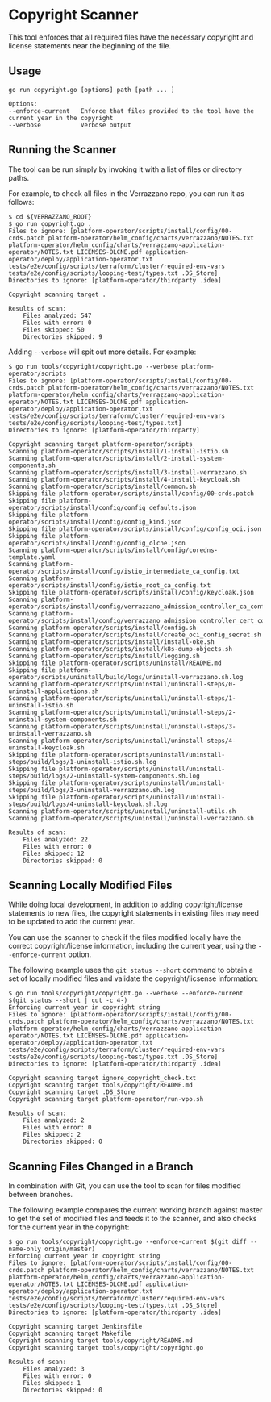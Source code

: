 # Copyright Scanner

This tool enforces that all required files have the necessary copyright and license 
statements near the beginning of the file.

## Usage

```shell
go run copyright.go [options] path [path ... ]

Options:
--enforce-current   Enforce that files provided to the tool have the current year in the copyright
--verbose           Verbose output
```

## Running the Scanner

The tool can be run simply by invoking it with a list of files or directory paths.

For example, to check all files in the Verrazzano repo, you can run it as follows:

```shell
$ cd ${VERRAZZANO_ROOT}
$ go run copyright.go .
Files to ignore: [platform-operator/scripts/install/config/00-crds.patch platform-operator/helm_config/charts/verrazzano/NOTES.txt platform-operator/helm_config/charts/verrazzano-application-operator/NOTES.txt LICENSES-OLCNE.pdf application-operator/deploy/application-operator.txt tests/e2e/config/scripts/terraform/cluster/required-env-vars tests/e2e/config/scripts/looping-test/types.txt .DS_Store]
Directories to ignore: [platform-operator/thirdparty .idea]

Copyright scanning target .

Results of scan:
	Files analyzed: 547
	Files with error: 0
	Files skipped: 50
	Directories skipped: 9
```

Adding `--verbose` will spit out more details.  For example:

```shell
$ go run tools/copyright/copyright.go --verbose platform-operator/scripts 
Files to ignore: [platform-operator/scripts/install/config/00-crds.patch platform-operator/helm_config/charts/verrazzano/NOTES.txt platform-operator/helm_config/charts/verrazzano-application-operator/NOTES.txt LICENSES-OLCNE.pdf application-operator/deploy/application-operator.txt tests/e2e/config/scripts/terraform/cluster/required-env-vars tests/e2e/config/scripts/looping-test/types.txt]
Directories to ignore: [platform-operator/thirdparty]

Copyright scanning target platform-operator/scripts
Scanning platform-operator/scripts/install/1-install-istio.sh
Scanning platform-operator/scripts/install/2-install-system-components.sh
Scanning platform-operator/scripts/install/3-install-verrazzano.sh
Scanning platform-operator/scripts/install/4-install-keycloak.sh
Scanning platform-operator/scripts/install/common.sh
Skipping file platform-operator/scripts/install/config/00-crds.patch
Skipping file platform-operator/scripts/install/config/config_defaults.json
Skipping file platform-operator/scripts/install/config/config_kind.json
Skipping file platform-operator/scripts/install/config/config_oci.json
Skipping file platform-operator/scripts/install/config/config_olcne.json
Scanning platform-operator/scripts/install/config/coredns-template.yaml
Scanning platform-operator/scripts/install/config/istio_intermediate_ca_config.txt
Scanning platform-operator/scripts/install/config/istio_root_ca_config.txt
Skipping file platform-operator/scripts/install/config/keycloak.json
Scanning platform-operator/scripts/install/config/verrazzano_admission_controller_ca_config.txt
Scanning platform-operator/scripts/install/config/verrazzano_admission_controller_cert_config.txt
Scanning platform-operator/scripts/install/config.sh
Scanning platform-operator/scripts/install/create_oci_config_secret.sh
Scanning platform-operator/scripts/install/install-oke.sh
Scanning platform-operator/scripts/install/k8s-dump-objects.sh
Scanning platform-operator/scripts/install/logging.sh
Skipping file platform-operator/scripts/uninstall/README.md
Skipping file platform-operator/scripts/uninstall/build/logs/uninstall-verrazzano.sh.log
Scanning platform-operator/scripts/uninstall/uninstall-steps/0-uninstall-applications.sh
Scanning platform-operator/scripts/uninstall/uninstall-steps/1-uninstall-istio.sh
Scanning platform-operator/scripts/uninstall/uninstall-steps/2-uninstall-system-components.sh
Scanning platform-operator/scripts/uninstall/uninstall-steps/3-uninstall-verrazzano.sh
Scanning platform-operator/scripts/uninstall/uninstall-steps/4-uninstall-keycloak.sh
Skipping file platform-operator/scripts/uninstall/uninstall-steps/build/logs/1-uninstall-istio.sh.log
Skipping file platform-operator/scripts/uninstall/uninstall-steps/build/logs/2-uninstall-system-components.sh.log
Skipping file platform-operator/scripts/uninstall/uninstall-steps/build/logs/3-uninstall-verrazzano.sh.log
Skipping file platform-operator/scripts/uninstall/uninstall-steps/build/logs/4-uninstall-keycloak.sh.log
Scanning platform-operator/scripts/uninstall/uninstall-utils.sh
Scanning platform-operator/scripts/uninstall/uninstall-verrazzano.sh

Results of scan:
	Files analyzed: 22
	Files with error: 0
	Files skipped: 12
	Directories skipped: 0
```
## Scanning Locally Modified Files

While doing local development, in addition to adding copyright/license statements to new files, the copyright statements 
in existing files may need to be updated to add the current year.  

You can use the scanner to check if the files modified locally have the correct copyright/license information,
including the current year, using the `--enforce-current` option.

The following example uses the `git status --short` command to obtain a set of locally modified files and validate the
copyright/licsense information:

```shell
$ go run tools/copyright/copyright.go --verbose --enforce-current  $(git status --short | cut -c 4-)
Enforcing current year in copyright string
Files to ignore: [platform-operator/scripts/install/config/00-crds.patch platform-operator/helm_config/charts/verrazzano/NOTES.txt platform-operator/helm_config/charts/verrazzano-application-operator/NOTES.txt LICENSES-OLCNE.pdf application-operator/deploy/application-operator.txt tests/e2e/config/scripts/terraform/cluster/required-env-vars tests/e2e/config/scripts/looping-test/types.txt .DS_Store]
Directories to ignore: [platform-operator/thirdparty .idea]

Copyright scanning target ignore_copyright_check.txt
Copyright scanning target tools/copyright/README.md
Copyright scanning target .DS_Store
Copyright scanning target platform-operator/run-vpo.sh

Results of scan:
	Files analyzed: 2
	Files with error: 0
	Files skipped: 2
	Directories skipped: 0
```

## Scanning Files Changed in a Branch

In combination with Git, you can use the tool to scan for files modified between branches.

The following example compares the current working branch against master to get the set of modified files and feeds it
to the scanner, and also checks for the current year in the copyright:

```shell
$ go run tools/copyright/copyright.go --enforce-current $(git diff --name-only origin/master) 
Enforcing current year in copyright string
Files to ignore: [platform-operator/scripts/install/config/00-crds.patch platform-operator/helm_config/charts/verrazzano/NOTES.txt platform-operator/helm_config/charts/verrazzano-application-operator/NOTES.txt LICENSES-OLCNE.pdf application-operator/deploy/application-operator.txt tests/e2e/config/scripts/terraform/cluster/required-env-vars tests/e2e/config/scripts/looping-test/types.txt .DS_Store]
Directories to ignore: [platform-operator/thirdparty .idea]

Copyright scanning target Jenkinsfile
Copyright scanning target Makefile
Copyright scanning target tools/copyright/README.md
Copyright scanning target tools/copyright/copyright.go

Results of scan:
	Files analyzed: 3
	Files with error: 0
	Files skipped: 1
	Directories skipped: 0
```
